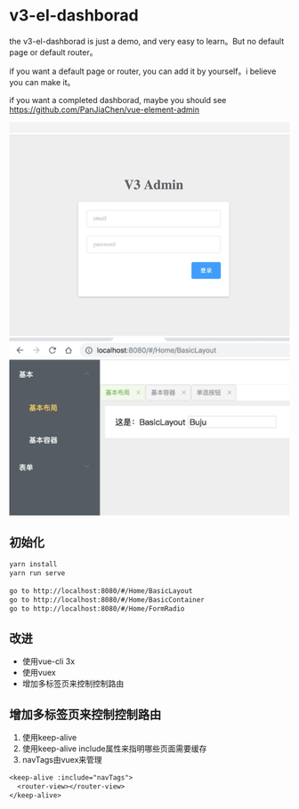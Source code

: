# v3-el-dashborad

the v3-el-dashborad is just a demo, and very easy to learn。But no default page or default router。

if you want a default page or router, you can add it by yourself。i believe you can make it。

if you want a completed dashborad, maybe you should see https://github.com/PanJiaChen/vue-element-admin

![](./login.jpg)
![](./screen.png)

## 初始化
```
yarn install
yarn run serve

go to http://localhost:8080/#/Home/BasicLayout
go to http://localhost:8080/#/Home/BasicContainer
go to http://localhost:8080/#/Home/FormRadio
```
## 改进

- 使用vue-cli 3x
- 使用vuex
- 增加多标签页来控制控制路由


## 增加多标签页来控制控制路由

1. 使用keep-alive
2. 使用keep-alive include属性来指明哪些页面需要缓存
3. navTags由vuex来管理

```
<keep-alive :include="navTags">
  <router-view></router-view>
</keep-alive>
```